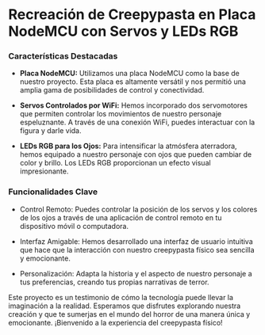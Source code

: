# Recreación de Creepypasta en Placa NodeMCU con Servos y LEDs RGB

### Características Destacadas

- **Placa NodeMCU:** Utilizamos una placa NodeMCU como la base de nuestro proyecto. Esta placa es altamente versátil y nos permitió una amplia gama de posibilidades de control y conectividad.

- **Servos Controlados por WiFi:** Hemos incorporado dos servomotores que permiten controlar los movimientos de nuestro personaje espeluznante. A través de una conexión WiFi, puedes interactuar con la figura y darle vida.

- **LEDs RGB para los Ojos:** Para intensificar la atmósfera aterradora, hemos equipado a nuestro personaje con ojos que pueden cambiar de color y brillo. Los LEDs RGB proporcionan un efecto visual impresionante.

### Funcionalidades Clave

- Control Remoto: Puedes controlar la posición de los servos y los colores de los ojos a través de una aplicación de control remoto en tu dispositivo móvil o computadora.

- Interfaz Amigable: Hemos desarrollado una interfaz de usuario intuitiva que hace que la interacción con nuestro creepypasta físico sea sencilla y emocionante.

- Personalización: Adapta la historia y el aspecto de nuestro personaje a tus preferencias, creando tus propias narrativas de terror.

Este proyecto es un testimonio de cómo la tecnología puede llevar la imaginación a la realidad. Esperamos que disfrutes explorando nuestra creación y que te sumerjas en el mundo del horror de una manera única y emocionante. ¡Bienvenido a la experiencia del creepypasta físico!
